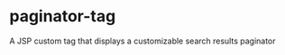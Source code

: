 paginator-tag
=============

A JSP custom tag that displays a customizable search results paginator
